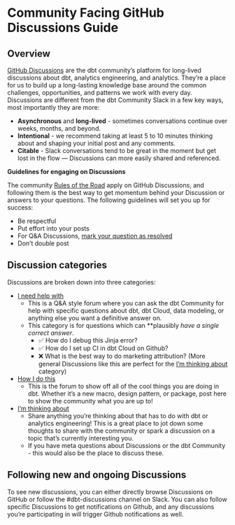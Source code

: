 # Community Facing GitHub Discussions Guide

## Overview

[GitHub Discussions](https://github.com/dbt-labs/docs.getdbt.com/discussions) are the dbt community’s platform for long-lived discussions about dbt, analytics engineering, and analytics. They’re a place for us to build up a long-lasting knowledge base around the common challenges, opportunities, and patterns we work with every day. Discussions are different from the dbt Community Slack in a few key ways, most importantly they are more:

- **Asynchronous** and **long-lived** - sometimes conversations continue over weeks, months, and beyond.
- **Intentional** - we recommend taking at least 5 to 10 minutes thinking about and shaping your initial post and any comments.
- **Citable** - Slack conversations tend to be great in the moment but get lost in the flow — Discussions can more easily shared and referenced.

**Guidelines for engaging on Discussions**

The community [Rules of the Road](https://docs.getdbt.com/docs/contributing/slack-rules-of-the-road) apply on GitHub Discussions, and following them is the best way to get momentum behind your Discussion or answers to your questions. The following guidelines will set you up for success:

- Be respectful
- Put effort into your posts
- For Q&A Discussions, [mark your question as resolved](https://github.com/dbt-labs/docs.getdbt.com/discussions/1621)
- Don’t double post

## Discussion categories

Discussions are broken down into three categories:

- [I need help with](https://github.com/dbt-labs/docs.getdbt.com/discussions/categories/i-need-help-with)
    - This is a Q&A style forum where you can ask the dbt Community for help with specific questions about dbt, dbt Cloud, data modeling, or anything else you want a definitive answer on.
    - This category is for questions which can **plausibly *have a single correct answer*.
        - ✅ How do I debug this Jinja error?
        - ✅ How do I set up CI in dbt Cloud on Github?
        - ❌ What is the best way to do marketing attribution?  (More general Discussions like this are perfect for the [I’m thinking about](https://github.com/dbt-labs/docs.getdbt.com/discussions/categories/i-m-thinking-about) category)
- [How I do this](https://github.com/dbt-labs/docs.getdbt.com/discussions/categories/how-i-do-this)
    - This is the forum to show off all of the cool things you are doing in dbt. Whether it’s a new macro, design pattern, or package, post here to show the community what you are up to!
- [I’m thinking about](https://github.com/dbt-labs/docs.getdbt.com/discussions/categories/i-m-thinking-about)
    - Share anything you’re thinking about that has to do with dbt or analytics engineering! This is a great place to jot down some thoughts to share with the community or spark a discussion on a topic that’s currently interesting you.
    - If you have meta questions about Discussions or the dbt Community - this would also be the place to discuss these.

## Following new and ongoing Discussions

To see new discussions, you can either directly browse Discussions on GitHub or follow the #dbt-discussions channel on Slack. You can also follow specific Discussions to get notifications on Github, and any discussions you’re participating in will trigger Github notifications as well.